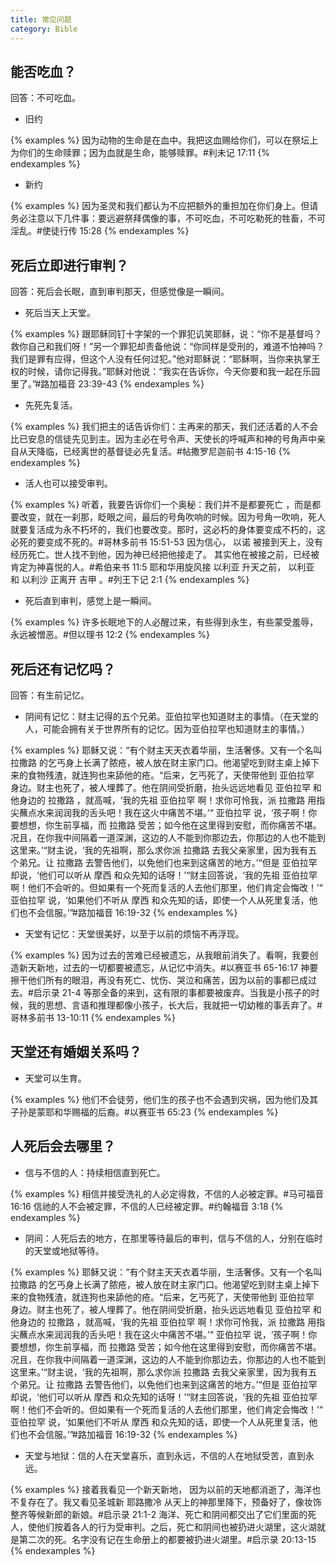 ```yaml
---
title: 常见问题
category: Bible
---
```


## 能否吃血？

回答：不可吃血。

- 旧约

{% examples %}
因为动物的生命是在血中。我把这血赐给你们，可以在祭坛上为你们的生命赎罪；因为血就是生命，能够赎罪。#利未记 17:11
{% endexamples %}

- 新约

{% examples %}
因为圣灵和我们都认为不应把额外的重担加在你们身上。但请务必注意以下几件事：要远避祭拜偶像的事，不可吃血，不可吃勒死的牲畜，不可淫乱。#使徒行传 15:28
{% endexamples %}

## 死后立即进行审判？

回答：死后会长眠，直到审判那天，但感觉像是一瞬间。

- 死后当天上天堂。

{% examples %}
跟耶稣同钉十字架的一个罪犯讥笑耶稣，说：“你不是基督吗？救你自己和我们呀！”另一个罪犯却责备他说：“你同样是受刑的，难道不怕神吗？我们是罪有应得，但这个人没有任何过犯。”他对耶稣说：“耶稣啊，当你来执掌王权的时候，请你记得我。”耶稣对他说：“我实在告诉你，今天你要和我一起在乐园里了。”#路加福音 23:39-43
{% endexamples %}

- 先死先复活。

{% examples %}
我们把主的话告诉你们：主再来的那天，我们还活着的人不会比已安息的信徒先见到主。因为主必在号令声、天使长的呼喊声和神的号角声中亲自从天降临，已经离世的基督徒必先复活。#帖撒罗尼迦前书 4:15-16
{% endexamples %}

- 活人也可以接受审判。

{% examples %}
听着，我要告诉你们一个奥秘：我们并不是都要死亡 ，而是都要改变，就在一刹那，眨眼之间，最后的号角吹响的时候。因为号角一吹响，死人就要复活成为永不朽坏的，我们也要改变。那时，这必朽的身体要变成不朽的，这必死的要变成不死的。#哥林多前书 15:51-53
因为信心， 以诺 被接到天上，没有经历死亡。世人找不到他，因为神已经把他接走了。 其实他在被接之前，已经被肯定为神喜悦的人。#希伯来书 11:5
耶和华用旋风接 以利亚 升天之前， 以利亚 和 以利沙 正离开 吉甲 。#列王下记 2:1
{% endexamples %}

- 死后直到审判，感觉上是一瞬间。

{% examples %}
许多长眠地下的人必醒过来，有些得到永生，有些蒙受羞辱，永远被憎恶。#但以理书 12:2
{% endexamples %}

## 死后还有记忆吗？

回答：有生前记忆。

- 阴间有记忆：财主记得的五个兄弟。亚伯拉罕也知道财主的事情。（在天堂的人，可能会拥有关于世界所有的记忆。因为亚伯拉罕也知道财主的事情。）

{% examples %}
耶稣又说：“有个财主天天衣着华丽，生活奢侈。又有一个名叫 拉撒路 的乞丐身上长满了脓疮，被人放在财主家门口。他渴望吃到财主桌上掉下来的食物残渣，就连狗也来舔他的疮。“后来，乞丐死了，天使带他到 亚伯拉罕 身边。财主也死了，被人埋葬了。他在阴间受折磨，抬头远远地看见 亚伯拉罕 和他身边的 拉撒路 ，就高喊，‘我的先祖 亚伯拉罕 啊！求你可怜我，派 拉撒路 用指尖蘸点水来润润我的舌头吧！我在这火中痛苦不堪。’“ 亚伯拉罕 说，‘孩子啊！你要想想，你生前享福，而 拉撒路 受苦；如今他在这里得到安慰，而你痛苦不堪。况且，在你我中间隔着一道深渊，这边的人不能到你那边去，你那边的人也不能到这里来。’“财主说，‘我的先祖啊，那么求你派 拉撒路 去我父亲家里，因为我有五个弟兄。让 拉撒路 去警告他们，以免他们也来到这痛苦的地方。’“但是 亚伯拉罕 却说，‘他们可以听从 摩西 和众先知的话呀！’“财主回答说，‘我的先祖 亚伯拉罕 啊！他们不会听的。但如果有一个死而复活的人去他们那里，他们肯定会悔改！’“ 亚伯拉罕 说，‘如果他们不听从 摩西 和众先知的话，即使一个人从死里复活，他们也不会信服。’”#路加福音 16:19-32
{% endexamples %}

- 天堂有记忆：天堂很美好，以至于以前的烦恼不再浮现。

{% examples %}
因为过去的苦难已经被遗忘，从我眼前消失了。看啊，我要创造新天新地，过去的一切都要被遗忘，从记忆中消失。#以赛亚书 65-16:17
神要擦干他们所有的眼泪，再没有死亡、忧伤、哭泣和痛苦，因为以前的事都已成过去。#启示录 21-4
等那全备的来到，这有限的事都要被废弃。当我是小孩子的时候，我的思想、言语和推理都像小孩子，长大后，我就把一切幼稚的事丢弃了。#哥林多前书 13-10:11
{% endexamples %}

## 天堂还有婚姻关系吗？

- 天堂可以生育。

{% examples %}
他们不会徒劳，他们生的孩子也不会遇到灾祸，因为他们及其子孙是蒙耶和华赐福的后裔。#以赛亚书 65:23
{% endexamples %}

## 人死后会去哪里？

- 信与不信的人：持续相信直到死亡。

{% examples %}
相信并接受洗礼的人必定得救，不信的人必被定罪。#马可福音 16:16
信祂的人不会被定罪，不信的人已经被定罪。#约翰福音 3:18
{% endexamples %}

- 阴间：人死后去的地方，在那里等待最后的审判，信与不信的人，分别在临时的天堂或地狱等待。

{% examples %}
耶稣又说：“有个财主天天衣着华丽，生活奢侈。又有一个名叫 拉撒路 的乞丐身上长满了脓疮，被人放在财主家门口。他渴望吃到财主桌上掉下来的食物残渣，就连狗也来舔他的疮。“后来，乞丐死了，天使带他到 亚伯拉罕 身边。财主也死了，被人埋葬了。他在阴间受折磨，抬头远远地看见 亚伯拉罕 和他身边的 拉撒路 ，就高喊，‘我的先祖 亚伯拉罕 啊！求你可怜我，派 拉撒路 用指尖蘸点水来润润我的舌头吧！我在这火中痛苦不堪。’“ 亚伯拉罕 说，‘孩子啊！你要想想，你生前享福，而 拉撒路 受苦；如今他在这里得到安慰，而你痛苦不堪。况且，在你我中间隔着一道深渊，这边的人不能到你那边去，你那边的人也不能到这里来。’“财主说，‘我的先祖啊，那么求你派 拉撒路 去我父亲家里，因为我有五个弟兄。让 拉撒路 去警告他们，以免他们也来到这痛苦的地方。’“但是 亚伯拉罕 却说，‘他们可以听从 摩西 和众先知的话呀！’“财主回答说，‘我的先祖 亚伯拉罕 啊！他们不会听的。但如果有一个死而复活的人去他们那里，他们肯定会悔改！’“ 亚伯拉罕 说，‘如果他们不听从 摩西 和众先知的话，即使一个人从死里复活，他们也不会信服。’”#路加福音 16:19-32
{% endexamples %}

- 天堂与地狱：信的人在天堂喜乐，直到永远，不信的人在地狱受苦，直到永远。

{% examples %}
接着我看见一个新天新地， 因为以前的天地都消逝了，海洋也不复存在了。我又看见圣城新 耶路撒冷 从天上的神那里降下，预备好了，像妆饰整齐等候新郎的新娘。#启示录 21:1-2
海洋、死亡和阴间都交出了它们里面的死人，使他们按着各人的行为受审判。之后，死亡和阴间也被扔进火湖里，这火湖就是第二次的死。名字没有记在生命册上的都要被扔进火湖里。#启示录 20:13-15
{% endexamples %}
